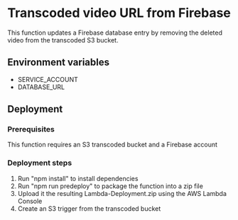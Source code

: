 # Transcoded video URL from Firebase

This function updates a Firebase database entry by  removing the deleted video from the transcoded S3 bucket.

## Environment variables
- SERVICE_ACCOUNT
- DATABASE_URL

## Deployment

### Prerequisites
This function requires an S3 transcoded bucket and a Firebase account

### Deployment steps
1. Run "npm install" to install dependencies
2. Run "npm run predeploy" to package the function into a zip file
3. Upload it the resulting Lambda-Deployment.zip using the AWS Lambda Console
4. Create an S3 trigger from the transcoded bucket
